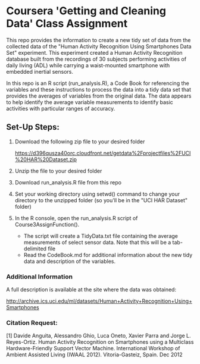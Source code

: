 Coursera 'Getting and Cleaning Data' Class Assignment
=============================

This repo provides the information to create a new tidy set of data from the collected data of the "Human Activity Recognition Using Smartphones Data Set" experiment. This experiment created a Human Activity Recognition database built from the recordings of 30 subjects performing activities of daily living (ADL) while carrying a waist-mounted smartphone with embedded inertial sensors.

In this repo is an R script (run_analysis.R), a Code Book for referencing the variables and these instructions to process the data into a tidy data set that provides the averages of variables from the original data. The data appears to help identify the average variable measurements to identify basic activities with particular ranges of accuracy. 

Set-Up Steps:
---------------------
1. Download the following zip file to your desired folder

    https://d396qusza40orc.cloudfront.net/getdata%2Fprojectfiles%2FUCI%20HAR%20Dataset.zip 

2. Unzip the file to your desired folder

3. Download run_analysis.R file from this repo

4. Set your working directory using setwd() command to change your directory to the unzipped folder (so you'll be in the "UCI HAR Dataset" folder)

5. In the R console, open the run_analysis.R script of Course3AssignFunction(). 
   * The script will create a TidyData.txt file containing the average measurements of select sensor data. Note that this will be a tab-delimited file
   * Read the CodeBook.md for additional information about the new tidy data and description of the variables.
 

### Additional Information
A full description is available at the site where the data was obtained:

http://archive.ics.uci.edu/ml/datasets/Human+Activity+Recognition+Using+Smartphones


### Citation Request:
[1] Davide Anguita, Alessandro Ghio, Luca Oneto, Xavier Parra and Jorge L. Reyes-Ortiz. Human Activity Recognition on Smartphones using a Multiclass Hardware-Friendly Support Vector Machine. International Workshop of Ambient Assisted Living (IWAAL 2012). Vitoria-Gasteiz, Spain. Dec 2012
